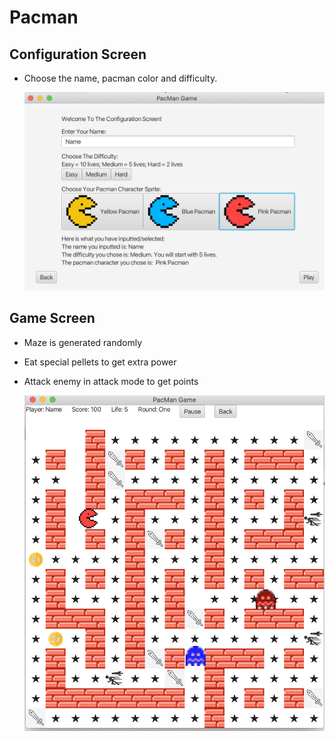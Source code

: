 # Pacman

## Configuration Screen

- Choose the name, pacman color and difficulty.

    ![img](./Visualization/Configuration.png)

## Game Screen

- Maze is generated randomly
- Eat special pellets to get extra power
- Attack enemy in attack mode to get points

    ![img](./Visualization/GameScreen.png)